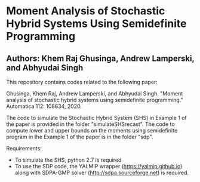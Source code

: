# Moment Analysis of Stochastic Hybrid Systems Using Semidefinite Programming 
## Authors: Khem Raj Ghusinga, Andrew Lamperski, and Abhyudai Singh

This repository contains codes related to the following paper:

Ghusinga, Khem Raj, Andrew Lamperski, and Abhyudai Singh. "Moment analysis of stochastic hybrid systems using semidefinite programming." Automatica 112: 108634, 2020.

The code to simulate the Stochastic Hybrid System (SHS) in Example 1 of the paper is provided in the folder "simulateSHSrecast". The code to compute lower and upper bounds on the moments using semidefinite program in the Example 1 of the paper is in the folder "sdp".

Requirements:
- To simulate the SHS, python 2.7 is required
- To use the SDP code, the YALMIP wrapper (https://yalmip.github.io) along with SDPA-GMP solver (http://sdpa.sourceforge.net) is required.
